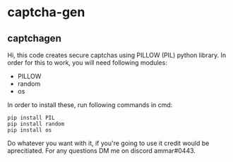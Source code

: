 # captcha-gen

## captchagen

Hi, this code creates secure captchas using PILLOW (PIL) python library. In order for this to work, you will need following modules: 

- PILLOW
- random
- os

In order to install these, run following commands in cmd:

```
pip install PIL
pip install random
pip install os
```

Do whatever you want with it, if you're going to use it credit would be aprecitiated. For any questions DM me on discord ammar#0443.
